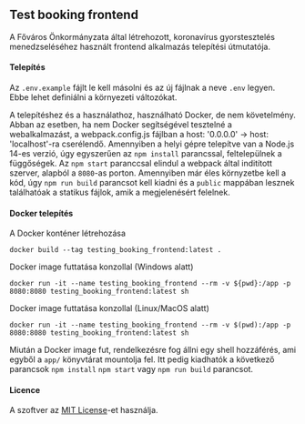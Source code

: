 ## Test booking frontend

A Főváros Önkormányzata által létrehozott, koronavírus gyorstesztelés menedzseléséhez használt frontend alkalmazás telepítési útmutatója.

#### Telepítés
Az `.env.example` fájlt le kell másolni és az új fájlnak a neve `.env` legyen. Ebbe lehet definiálni a környezeti változókat.

A telepítéshez és a használathoz, használható Docker, de nem követelmény. Abban az esetben, ha nem Docker segítségével tesztelné a webalkalmazást, a webpack.config.js fájlban a host: '0.0.0.0' -> host: 'localhost'-ra cserélendő. Amennyiben a helyi gépre telepítve van a Node.js 14-es verzió, úgy egyszerűen az `npm install` parancssal, feltelepülnek a függőségek. Az `npm start` paranccsal elindul a webpack által inditított szerver, alapból a `8080`-as porton. Amennyiben már éles környzetbe kell a kód, úgy `npm run build` parancsot kell kiadni és a `public` mappában lesznek találhatóak a statikus fájlok, amik a megjelenésért felelnek.

#### Docker telepítés

A Docker konténer létrehozása
```
docker build --tag testing_booking_frontend:latest .
```

Docker image futtatása konzollal (Windows alatt)
```
docker run -it --name testing_booking_frontend --rm -v ${pwd}:/app -p 8080:8080 testing_booking_frontend:latest sh
```

Docker image futtatása konzollal (Linux/MacOS alatt)
```
docker run -it --name testing_booking_frontend --rm -v $(pwd):/app -p 8080:8080 testing_booking_frontend:latest sh
```

Miután a Docker image fut, rendelkezésre fog állni egy shell hozzáférés, ami egyből a `app/` könyvtárat mountolja fel. Itt pedig kiadhatók a következő parancsok `npm install` `npm start` vagy `npm run build` parancsot.

#### Licence
A szoftver az [MIT License](/LICENSE)-et használja.
